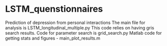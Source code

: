 # LSTM_quenstionnaires
Prediction of depression from personal interactions 
The main file for analysis is LSTM_longitudinal_multiple.py
This code relies on having gris search results. 
Code for parameter search is grid_search.py
Matlab code for getting stats and figures - main_plot_results.m
